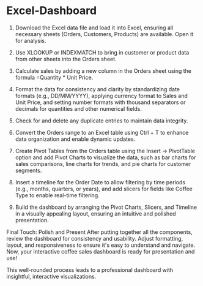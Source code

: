 # Excel-Dashboard
1. Download the Excel data file and load it into Excel, ensuring all necessary sheets (Orders, Customers, Products) are available. Open it for analysis.

2. Use XLOOKUP or INDEXMATCH to bring in customer or product data from other sheets into the Orders sheet.

3. Calculate sales by adding a new column in the Orders sheet using the formula =Quantity * Unit Price.

4. Format the data for consistency and clarity by standardizing date formats (e.g., DD/MM/YYYY), applying currency format to Sales and Unit Price, and setting number formats with thousand separators or decimals for quantities and other numerical fields.

5. Check for and delete any duplicate entries to maintain data integrity.

6. Convert the Orders range to an Excel table using Ctrl + T to enhance data organization and enable dynamic updates.

7. Create Pivot Tables from the Orders table using the Insert → PivotTable option and add Pivot Charts to visualize the data, such as bar charts for sales comparisons, line charts for trends, and pie charts for customer segments.

8. Insert a timeline for the Order Date to allow filtering by time periods (e.g., months, quarters, or years), and add slicers for fields like Coffee Type to enable real-time filtering.

9. Build the dashboard by arranging the Pivot Charts, Slicers, and Timeline in a visually appealing layout, ensuring an intuitive and polished presentation.

Final Touch: Polish and Present
After putting together all the components, review the dashboard for consistency and usability. Adjust formatting, layout, and responsiveness to ensure it's easy to understand and navigate. Now, your interactive coffee sales dashboard is ready for presentation and use!

This well-rounded process leads to a professional dashboard with insightful, interactive visualizations.






